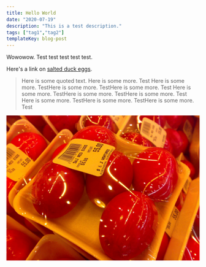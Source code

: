 ```yaml
---
title: Hello World
date: "2020-07-19"
description: "This is a test description."
tags: ["tag1","tag2"]
templateKey: blog-post
---
```


Wowowow. Test test test test test.

Here's a link on
[salted duck eggs](https://en.wikipedia.org/wiki/Salted_duck_egg).

> Here is  some quoted text.
> Here is some more. Test Here is some more. TestHere is some more. TestHere is some more. Test
> Here is some more. TestHere is some more. TestHere is some more. Test
> Here is some more. TestHere is some more. TestHere is some more. Test

![Chinese Salty Egg](./salty_egg.jpg)
